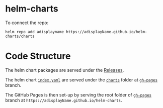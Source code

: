 helm-charts
=

To connect the repo:
```
helm repo add adisplayname https://adisplayName.github.io/helm-charts/charts
```

# Code Structure
The helm chart packages are served under the [Releases](https://github.com/aDisplayName/helm-charts/releases).

The helm chart [`index.yaml`](https://github.com/aDisplayName/helm-charts/blob/gh-pages/charts/index.yaml) are served under the [`charts`](https://github.com/aDisplayName/helm-charts/tree/gh-pages/charts) folder at [`gh-pages`](https://github.com/aDisplayName/helm-charts/tree/gh-pages) branch.

The GitHub Pages is then set-up by serving the root folder of [`gh-pages`](https://github.com/aDisplayName/helm-charts/tree/gh-pages) branch at `https://adisplayName.github.io/helm-charts`.
